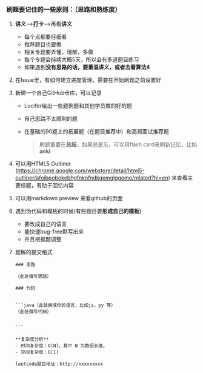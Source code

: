 ### 刷题要记住的一些原则：（思路和熟练度）

1. **讲义**-->**打卡**-->再看**讲义**
   
   - 每个点都要仔细看
   - 推荐题目也要做
   - 相关专题要弄懂，理解，多做
   - 每个专题会持续大概5天，所以会有多道题目练习
   - 如果遇到**没有思路的话，要重温讲义，或者去看算法4**
   
2. 在Issue里，有如何建立进度管理，需要在开始刷题之前设置好

3. 新建一个自己GitHub仓库，可以记录

     - Lucifer给出一些题例题和其他学员做的好的题

     - 自己思路不太顺利的题

     - 在基础的90题上的拓展题（在题目推荐中）和高频面试推荐题

       > 刷题重要在**总结**，如果总是忘，可以用flash card来刷新记忆，比如**anki**

4. 可以用HTML5 Outliner (https://chrome.google.com/webstore/detail/html5-outliner/afoibpobokebhgfnknfndkgemglggomo/related?hl=en)  来查看主要标题，有助于回忆内容

5. 可以用markdown preview 来看github的页面

6. 遇到伪代码和模板的时候(有些题目要**形成自己的模板**)

     - 要改成自己的语言
     - 能快速bug-free默写出来
     - 并且根据题调整

7. 题解的提交格式

     ```
     ### 思路
     
     （此处撰写思路）
     
     ### 代码
     
     
     ​```java（此处换成你的语言，比如js，py 等）
     （此处撰写代码）
     
     
     ​```
     
     **复杂度分析**
     - 时间复杂度：O(N)，其中 N 为数组长度。
     - 空间复杂度：O(1)
     
     leetcode题目地址：http://xxxxxxxxx
     ```